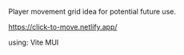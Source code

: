 Player movement grid idea for potential future use.

https://click-to-move.netlify.app/

using:
Vite
MUI
